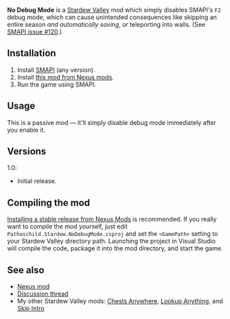 ﻿**No Debug Mode** is a [Stardew Valley](http://stardewvalley.net/) mod which simply disables
SMAPI's `F2` debug mode, which can cause unintended consequences like skipping an entire season
_and automatically saving_, or teleporting into walls. (See [SMAPI issue #120](https://github.com/cjsu/SMAPI/issues/120).)

## Installation
1. Install [SMAPI](https://github.com/ClxS/SMAPI) (any version).
3. Install [this mod from Nexus mods](http://www.nexusmods.com/stardewvalley/mods/593/).
4. Run the game using SMAPI.

## Usage
This is a passive mod — it'll simply disable debug mode immediately after you enable it.

## Versions
1.0:
* Initial release.

## Compiling the mod
[Installing a stable release from Nexus Mods](http://www.nexusmods.com/stardewvalley/mods/593/) is
recommended. If you really want to compile the mod yourself, just edit `Pathoschild.Stardew.NoDebugMode.csproj`
and set the `<GamePath>` setting to your Stardew Valley directory path. Launching the project in
Visual Studio will compile the code, package it into the mod directory, and start the game.

## See also
* [Nexus mod](http://www.nexusmods.com/stardewvalley/mods/593/)
* [Discussion thread](http://community.playstarbound.com/threads/no-debug-mode.125586/)
* My other Stardew Valley mods: [Chests Anywhere](http://www.nexusmods.com/stardewvalley/mods/518/), [Lookup Anything](https://github.com/Pathoschild/LookupAnything), and [Skip Intro](https://github.com/Pathoschild/StardewValley.SkipIntro)
